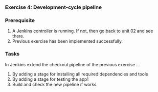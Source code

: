 ### Exercise 4: Development-cycle pipeline  
###  Prerequisite
1. A Jenkins controller is running. If not, then go back to unit 02 and see there.
2. Previous exercise has been implemented successfully.
### Tasks
In Jenkins extend the checkout pipeline of the previous exercise ...
1. By adding a stage for installing all required dependencies and tools
2. By adding a stage for testing the app1
3. Build and check the new pipeline if works
